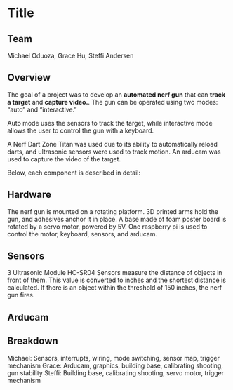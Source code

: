 # Title

## Team
Michael Oduoza, Grace Hu, Steffi Andersen

## Overview
The goal of a project was to develop an **automated nerf gun** that can **track a target** and **capture video.**.   The gun can be operated using two modes: “auto” and “interactive.”

Auto mode uses the sensors to track the target, while interactive mode allows the user to control the gun with a keyboard.

A Nerf Dart Zone Titan was used due to its ability to automatically reload darts, and ultrasonic sensors were used to track motion.  An arducam was used to capture the video of the target. 

Below, each component is described in detail:

## Hardware
The nerf gun is mounted on a rotating platform.  3D printed arms hold the gun, and adhesives anchor it in place.  A base made of foam poster board is rotated by a servo motor, powered by 5V.  One raspberry pi is used to control the motor, keyboard, sensors, and arducam.  

## Sensors
3 Ultrasonic Module HC-SR04 Sensors measure the distance of objects in front of them.  This value is converted to inches and the shortest distance is calculated.  If there is an object within the threshold of 150 inches, the nerf gun fires. 

## Arducam

## Breakdown
Michael: Sensors, interrupts, wiring, mode switching, sensor map, trigger mechanism
Grace: Arducam, graphics, building base, calibrating shooting, gun stability
Steffi: Building base, calibrating shooting, servo motor, trigger mechanism
